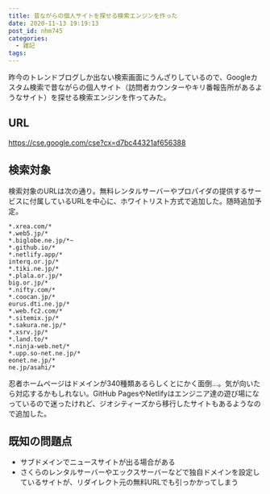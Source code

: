 ```yaml
---
title: 昔ながらの個人サイトを探せる検索エンジンを作った
date: 2020-11-13 19:19:13
post_id: nhm745
categories:
  - 雑記
tags:
---
```


昨今のトレンドブログしか出ない検索画面にうんざりしているので、Googleカスタム検索で昔ながらの個人サイト（訪問者カウンターやキリ番報告所があるようなサイト）を探せる検索エンジンを作ってみた。

<!-- more -->


## URL

<https://cse.google.com/cse?cx=d7bc44321af656388>


## 検索対象

検索対象のURLは次の通り。無料レンタルサーバーやプロパイダの提供するサービスに付属しているURLを中心に、ホワイトリスト方式で追加した。随時追加予定。


```
*.xrea.com/*
*.web5.jp/*
*.biglobe.ne.jp/*~
*.github.io/*
*.netlify.app/*
interq.or.jp/*
*.tiki.ne.jp/*
*.plala.or.jp/*
big.or.jp/*
*.nifty.com/*
*.coocan.jp/*
eurus.dti.ne.jp/*
*.web.fc2.com/*
*.sitemix.jp/*
*.sakura.ne.jp/*
*.xsrv.jp/*
*.land.to/*
*.ninja-web.net/*
*.upp.so-net.ne.jp/*
eonet.ne.jp/*
ne.jp/asahi/*
```

忍者ホームページはドメインが340種類あるらしくとにかく面倒...。気が向いたら対応するかもしれない。GitHub PagesやNetlifyはエンジニア達の遊び場になっているので迷ったけれど、ジオシティーズから移行したサイトもあるようなので追加した。


## 既知の問題点


- サブドメインでニュースサイトが出る場合がある
- さくらのレンタルサーバーやエックスサーバーなどで独自ドメインを設定しているサイトが、リダイレクト元の無料URLでも引っかかってしまう